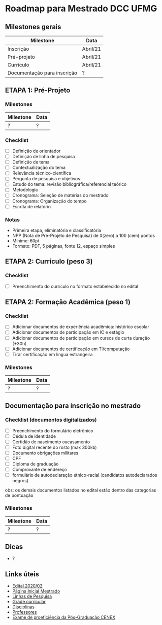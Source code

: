 # Roadmap para Mestrado DCC UFMG

## Milestones gerais

| Milestone                   | Data     |
| --------------------------- | -------- |
| Inscrição                   | Abril/21 |
| Pré-projeto                 | Abril/21 |
| Currículo                   | Abril/21 |
| Documentação para inscrição | ?        |



## ETAPA 1: Pré-Projeto

### Milestones

| Milestone | Data |
| --------- | ---- |
| ?         | ?    |

### Checklist

- [ ] Definição de orientador
- [ ] Definição de linha de pesquisa
- [ ] Definição de tema
- [ ] Contextualização do tema
- [ ] Relevância técnico-científica
- [ ] Pergunta de pesquisa e objetivos
- [ ] Estudo do tema: revisão bibliográfica/referencial teórico
- [ ] Metodologia
- [ ] Cronograma: Seleção de matérias do mestrado
- [ ] Cronograma: Organização do tempo
- [ ] Escrita de relatório

### Notas
- Primeira etapa, eliminatória e classificatória  
- NPP (Nota de Pré-Projeto de Pesquisa) de 0(zero) a 100 (cem) pontos  
- Mínimo: 60pt
- Formato: PDF, 5 páginas, fonte 12, espaço simples


## ETAPA 2: Currículo (peso 3)

### Checklist

- [ ] Preenchimento do currículo no formato estabelecido no edital


## ETAPA 2: Formação Acadêmica (peso 1)

### Checklist

- [ ] Adicionar documentos de experiência acadêmica: histórico escolar
- [ ] Adicionar documentos de participação em IC e estágio
- [ ] Adicionar documentos de participação em cursos de curta duração (+30h)
- [ ] Adicionar documentos de certificação em TI/computação
- [ ] Tirar certificação em língua estrangeira

### Milestones

| Milestone | Data |
| --------- | ---- |
| ?         | ?    |



## Documentação para inscrição no mestrado

### Checklist (documentos digitalizados)
- [ ] Preenchimento do formulário eletrônico
- [ ] Cédula de identidade
- [ ] Certidão de nascimento oucasamento
- [ ] Foto digital recente do rosto (max 300kb)
- [ ] Documento obrigações militares
- [ ] CPF
- [ ] Diploma de graduação
- [ ] Comprovante de endereço
- [ ] formulário de autodeclaração étnico-racial (candidatos autodeclarados negros)

obs: os demais documentos listados no edital estão dentro das categorias de pontuação

### Milestones

| Milestone | Data |
| --------- | ---- |
| ?         | ?    |


## Dicas

* ?

## Links úteis
* [Edital 2020/02](http://ppgcc.dcc.ufmg.br/wp-content/uploads/2020/08/retificado_20200910-Edital-de-Selecao-PPGCC-Mestrado-2020_2-V1.pdf)
* [Página Inicial Mestrado](http://ppgcc.dcc.ufmg.br/mestrado/)
* [Linhas de Pesquisa](http://ppgcc.dcc.ufmg.br/linhas-de-pesquisa/)
* [Grade curricular](ppgcc.dcc.ufmg.br/grade-curricular/)
* [Disciplinas](http://ppgcc.dcc.ufmg.br/disciplinas/)
* [Professores](http://ppgcc.dcc.ufmg.br/docentes/)
* [Exame de proeficiência da Pós-Graduação CENEX](https://cenex.letras.ufmg.br/exames-de-proficiencia/pos-graduacao)
